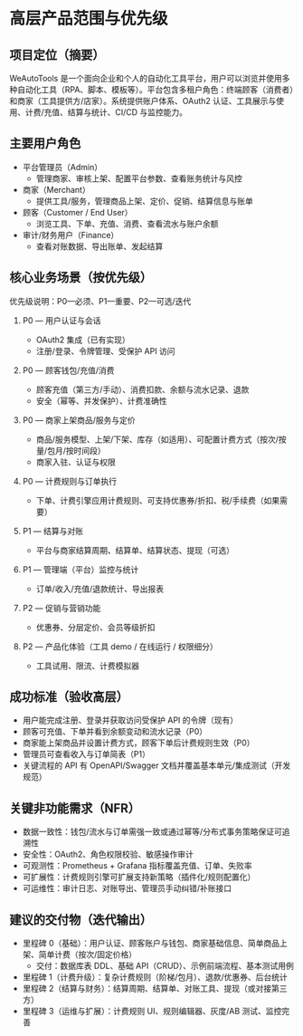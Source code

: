 # 高层产品范围与优先级

## 项目定位（摘要）
WeAutoTools 是一个面向企业和个人的自动化工具平台，用户可以浏览并使用多种自动化工具（RPA、脚本、模板等）。平台包含多租户角色：终端顾客（消费者）和商家（工具提供方/店家）。系统提供账户体系、OAuth2 认证、工具展示与使用、计费/充值、结算与统计、CI/CD 与监控能力。

## 主要用户角色
- 平台管理员（Admin）
  - 管理商家、审核上架、配置平台参数、查看账务统计与风控
- 商家（Merchant）
  - 提供工具/服务，管理商品上架、定价、促销、结算信息与账单
- 顾客（Customer / End User）
  - 浏览工具、下单、充值、消费、查看流水与账户余额
- 审计/财务用户（Finance）
  - 查看对账数据、导出账单、发起结算

## 核心业务场景（按优先级）
优先级说明：P0—必须、P1—重要、P2—可选/迭代

1. P0 — 用户认证与会话
   - OAuth2 集成（已有实现）
   - 注册/登录、令牌管理、受保护 API 访问

2. P0 — 顾客钱包/充值/消费
   - 顾客充值（第三方/手动）、消费扣款、余额与流水记录、退款
   - 安全（幂等、并发保护）、计费准确性

3. P0 — 商家上架商品/服务与定价
   - 商品/服务模型、上架/下架、库存（如适用）、可配置计费方式（按次/按量/包月/按时间段）
   - 商家入驻、认证与权限

4. P0 — 计费规则与订单执行
   - 下单、计费引擎应用计费规则、可支持优惠券/折扣、税/手续费（如果需要）

5. P1 — 结算与对账
   - 平台与商家结算周期、结算单、结算状态、提现（可选）

6. P1 — 管理端（平台）监控与统计
   - 订单/收入/充值/退款统计、导出报表

7. P2 — 促销与营销功能
   - 优惠券、分层定价、会员等级折扣

8. P2 — 产品化体验（工具 demo / 在线运行 / 权限细分）
   - 工具试用、限流、计费模拟器

## 成功标准（验收高层）
- 用户能完成注册、登录并获取访问受保护 API 的令牌（现有）
- 顾客可充值、下单并看到余额变动和流水记录（P0）
- 商家能上架商品并设置计费方式，顾客下单后计费规则生效（P0）
- 管理员可查看收入与订单简表（P1）
- 关键流程的 API 有 OpenAPI/Swagger 文档并覆盖基本单元/集成测试（开发规范）

## 关键非功能需求（NFR）
- 数据一致性：钱包/流水与订单需强一致或通过幂等/分布式事务策略保证可追溯性
- 安全性：OAuth2、角色权限校验、敏感操作审计
- 可观测性：Prometheus + Grafana 指标覆盖充值、订单、失败率
- 可扩展性：计费规则引擎可扩展支持新策略（插件化/规则配置化）
- 可运维性：审计日志、对账导出、管理员手动纠错/补账接口

## 建议的交付物（迭代输出）
- 里程碑 0（基础）：用户认证、顾客账户与钱包、商家基础信息、简单商品上架、简单计费（按次/固定价格）
  - 交付：数据库表 DDL、基础 API（CRUD）、示例前端流程、基本测试用例
- 里程碑 1（计费升级）：复杂计费规则（阶梯/包月）、退款/优惠券、后台统计
- 里程碑 2（结算与财务）：结算周期、结算单、对账工具、提现（或对接第三方）
- 里程碑 3（运维与扩展）：计费规则 UI、规则编辑器、灰度/AB 测试、监控完善
